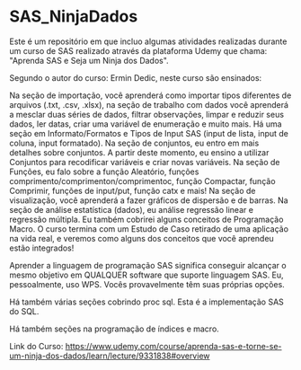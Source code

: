 # SAS_NinjaDados

Este é um repositório em que incluo algumas atividades realizadas durante um curso de SAS realizado através da plataforma Udemy que chama: "Aprenda SAS e Seja um Ninja dos Dados".

Segundo o autor do curso: Ermin Dedic, neste curso são ensinados:

Na seção de importação, você aprenderá como importar tipos diferentes de arquivos (.txt, .csv, .xlsx), na seção de trabalho com dados você aprenderá a mesclar duas séries de dados, filtrar observações, limpar e reduzir seus dados, ler datas, criar uma variável de enumeração e muito mais. Há uma seção em Informato/Formatos e Tipos de Input SAS (input de lista, input de coluna, input formatado). Na seção de conjuntos, eu entro em mais detalhes sobre conjuntos. A partir deste momento, eu ensino a utilizar Conjuntos para recodificar variáveis e criar novas variáveis. Na seção de Funções, eu falo sobre a função Aleatório, funções comprimento/comprimenton/comprimentoc, função Compactar, função Comprimir, funções de input/put, função catx e mais! Na seção de visualização, você aprenderá a fazer gráficos de dispersão e de barras. Na seção de análise estatística (dados), eu análise regressão linear e regressão múltipla. Eu também cobrirei alguns conceitos de Programação Macro. O curso termina com um Estudo de Caso retirado de uma aplicação na vida real, e veremos como alguns dos conceitos que você aprendeu estão integrados!

Aprender a linguagem de programação SAS significa conseguir alcançar o mesmo objetivo em QUALQUER software que suporte linguagem SAS. Eu, pessoalmente, uso WPS. Vocês provavelmente têm suas próprias opções.   

Há também várias seções cobrindo proc sql. Esta é a implementação SAS do SQL.

Há também seções na programação de índices e macro.

Link do Curso: https://www.udemy.com/course/aprenda-sas-e-torne-se-um-ninja-dos-dados/learn/lecture/9331838#overview

